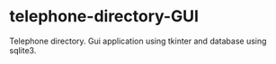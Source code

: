 # telephone-directory-GUI
Telephone directory. Gui application using tkinter and database using sqlite3.
